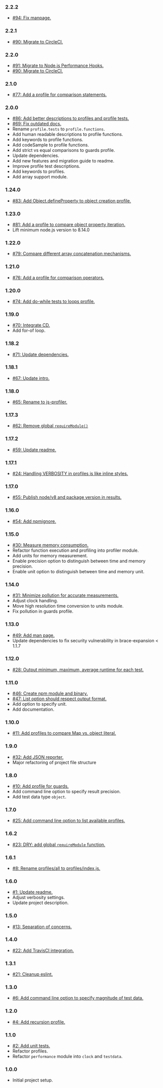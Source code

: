 ### 2.2.2
* [#94: Fix manpage.](https://github.com/haensl/js-profiler/issues/94)

### 2.2.1
* [#90: Migrate to CircleCI.](https://github.com/haensl/js-profiler/issues/90)

### 2.2.0
* [#91: Migrate to Node.js Performance Hooks.](https://github.com/haensl/js-profiler/issues/91)
* [#90: Migrate to CircleCI.](https://github.com/haensl/js-profiler/issues/90)

### 2.1.0
* [#77: Add a profile for comparison statements.](https://github.com/haensl/js-profiler/issues/77)

### 2.0.0
* [#86: Add better descriptions to profiles and profile tests.](https://github.com/haensl/js-profiler/issues/86)
* [#69: Fix outdated docs.](https://github.com/haensl/js-profiler/issues/69)
* Rename `profile.tests` to `profile.functions`.
* Add human readable descriptions to profile functions.
* Add keywords to profile functions.
* Add codeSample to profile functions.
* Add strict vs equal comparisons to guards profile.
* Update dependencies.
* Add new features and migration guide to readme.
* Improve profile test descriptions.
* Add keywords to profiles.
* Add array support module.

### 1.24.0
* [#83: Add Object.defineProperty to object creation profile.](https://github.com/haensl/js-profiler/issues/83)

### 1.23.0
* [#81: Add a profile to compare object property iteration.](https://github.com/haensl/js-profiler/issues/81)
* Lift minimum node.js version to 8.14.0

### 1.22.0
* [#79: Compare different array concatenation mechanisms.](https://github.com/haensl/js-profiler/issues/79)

### 1.21.0
* [#76: Add a profile for comparison operators.](https://github.com/haensl/js-profiler/issues/76)

### 1.20.0
* [#74: Add do-while tests to loops profile.](https://github.com/haensl/js-profiler/issues/74)

### 1.19.0
* [#70: Integrate CD.](https://github.com/haensl/js-profiler/issues/70)
* Add for-of loop.

### 1.18.2
* [#71: Update dependencies.](https://github.com/haensl/js-profiler/issues/71)

### 1.18.1
* [#67: Update intro.](https://github.com/haensl/js-profiler/issues/67)

### 1.18.0
* [#65: Rename to js-profiler.](https://github.com/haensl/js-performance/issues/65)

### 1.17.3
* [#62: Remove global `requireModule()`](https://github.com/haensl/js-performance/issues/62)

### 1.17.2
* [#59: Update readme.](https://github.com/haensl/js-performance/issues/59)

### 1.17.1
* [#24: Handling VERBOSITY in profiles is like inline styles.](https://github.com/haensl/js-performance/issues/24)

### 1.17.0
* [#55: Publish node/v8 and package version in results.](https://github.com/haensl/js-performance/issues/55)

### 1.16.0
* [#54: Add npmignore.](https://github.com/haensl/js-performance/issues/54)

### 1.15.0
* [#30: Measure memory consumption.](https://github.com/haensl/js-performance/issues/30)
* Refactor function execution and profiling into profiler module.
* Add units for memory measurement.
* Enable precision option to distinguish between time and memory precision.
* Enable unit option to distinguish between time and memory unit.

### 1.14.0
* [#31: Minimize pollution for accurate measurements.](https://github.com/haensl/js-performance/issues/31)
* Adjust clock handling.
* Move high resolution time conversion to units module.
* Fix pollution in guards profile.

### 1.13.0
* [#49: Add man page.](https://github.com/haensl/js-performance/issues/49)
* Update dependencies to fix security vulnerability in brace-expansion < 1.1.7

### 1.12.0
* [#28: Output minimum, maximum, average runtime for each test.](https://github.com/haensl/js-performance/issues/28)

### 1.11.0
* [#46: Create npm module and binary.](https://github.com/haensl/js-performance/issues/46)
* [#47: List option should respect output format.](https://github.com/haensl/js-performance/issues/47)
* Add option to specify unit.
* Add documentation.

### 1.10.0
* [#11: Add profiles to compare Map vs. object literal.](https://github.com/haensl/js-performance/issues/11)

### 1.9.0
* [#32: Add JSON reporter.](https://github.com/haensl/js-performance/issues/32)
* Major refactoring of project file structure

### 1.8.0
* [#10: Add profile for guards.](https://github.com/haensl/js-performance/issues/10)
* Add command line option to specify result precision.
* Add test data type `object`.

### 1.7.0
* [#25: Add command line option to list available profiles.](https://github.com/haensl/js-performance/issues/25)

### 1.6.2
* [#23: DRY: add global `requireModule` function.](https://github.com/haensl/js-performance/issues/23)

### 1.6.1
* [#8: Rename profiles/all to profiles/index.js.](https://github.com/haensl/js-performance/issues/8)

### 1.6.0
* [#1: Update readme.](https://github.com/haensl/js-performance/issues/1)
* Adjust verbosity settings.
* Update project description.

### 1.5.0
* [#13: Separation of concerns.](https://github.com/haensl/js-performance/issues/13)

### 1.4.0
* [#22: Add TravisCI integration.](https://github.com/haensl/js-performance/issues/22)

### 1.3.1
* [#21: Cleanup eslint.](https://github.com/haensl/js-performance/issues/21)

### 1.3.0
* [#6: Add command line option to specify magnitude of test data.](https://github.com/haensl/js-performance/issues/6)

### 1.2.0
* [#4: Add recursion profile.](https://github.com/haensl/js-performance/issues/4)

### 1.1.0
* [#2: Add unit tests.](https://github.com/haensl/js-performance/issues/2)
* Refactor profiles.
* Refactor `performance` module into `clock` and `testdata`.

### 1.0.0
* Initial project setup.
